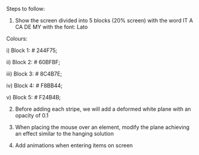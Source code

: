 Steps to follow:
1) Show the screen divided into 5 blocks (20% screen) with the word IT A CA DE MY with the font: Lato

Colours:

i) Block 1: # 244F75;

ii) Block 2: # 60BFBF;

iii) Block 3: # 8C4B7E;

iv) Block 4: # F8BB44;

v) Block 5: # F24B4B;

2) Before adding each stripe, we will add a deformed white plane with an opacity of 0.1

3) When placing the mouse over an element, modify the plane achieving an effect similar to the hanging solution

4) Add animations when entering items on screen
